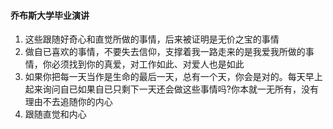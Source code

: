 #### 乔布斯大学毕业演讲
1.  这些跟随好奇心和直觉所做的事情，后来被证明是无价之宝的事情
2. 做自已喜欢的事情，不要失去信仰，支撑着我一路走来的是我爱我所做的事情，你必须找到你的真爱，对工作如此、对爱人也是如此
3. 如果你把每一天当作是生命的最后一天，总有一个天，你会是对的。每天早上起来询问自已如果自已只剩下一天还会做这些事情吗?你本就一无所有，没有理由不去追随你的内心
4. 跟随直觉和内心